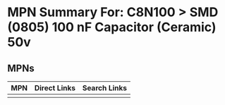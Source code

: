



# MPN Summary For: C8N100 > SMD (0805) 100 nF Capacitor (Ceramic) 50v

## MPNs
  

|MPN|Direct Links|Search Links|
| :--- | :--- | :--- |
||||
